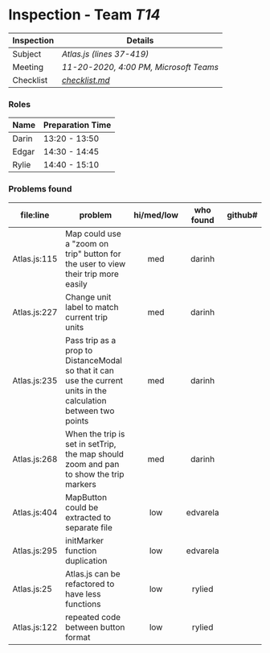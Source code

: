# Inspection - Team *T14* 
 
| Inspection | Details |
| ----- | ----- |
| Subject | *Atlas.js (lines 37-419)* |
| Meeting | *11-20-2020, 4:00 PM, Microsoft Teams* |
| Checklist | *[checklist.md](https://github.com/csucs314f20/t14/blob/master/reports/checklist.md)* |

### Roles

| Name | Preparation Time |
| ---- | ---- |
| Darin | 13:20 - 13:50 |
| Edgar | 14:30 - 14:45 |
| Rylie | 14:40 - 15:10 |

### Problems found

| file:line | problem | hi/med/low | who found | github# |
| --- | --- | :---: | :---: | --- |
| Atlas.js:115 | Map could use a "zoom on trip" button for the user to view their trip more easily | med | darinh | |
| Atlas.js:227 | Change unit label to match current trip units | med | darinh | |
| Atlas.js:235 | Pass trip as a prop to DistanceModal so that it can use the current units in the calculation between two points | med | darinh | |
| Atlas.js:268 | When the trip is set in setTrip, the map should zoom and pan to show the trip markers | med | darinh | |
| Atlas.js:404 | MapButton could be extracted to separate file | low | edvarela | |
| Atlas.js:295 | initMarker function duplication | low | edvarela | |
| Atlas.js:25 | Atlas.js can be refactored to have less functions | low | rylied | |
| Atlas.js:122 | repeated code between button format | low | rylied | |
